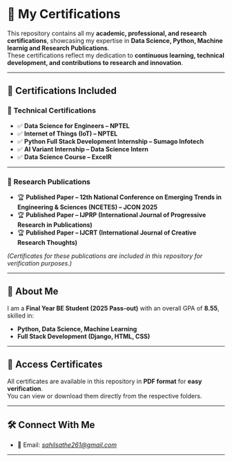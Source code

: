 
# 📜 My Certifications  

This repository contains all my **academic, professional, and research certifications**, showcasing my expertise in **Data Science, Python, Machine learnig and Research Publications**.  
These certifications reflect my dedication to **continuous learning, technical development, and contributions to research and innovation**.

---

## 🚀 **Certifications Included**

### 📂 **Technical Certifications**
- ✅ **Data Science for Engineers – NPTEL**
- ✅ **Internet of Things (IoT) – NPTEL**
- ✅ **Python Full Stack Development Internship – Sumago Infotech**
- ✅ **AI Variant Internship – Data Science Intern**
- ✅ **Data Science Course – ExcelR**

---

### 📂 **Research Publications**
- 🏆 **Published Paper – 12th National Conference on Emerging Trends in Engineering & Sciences (NCETES) – JCON 2025**  
- 🏆 **Published Paper – IJPRP (International Journal of Progressive Research in Publications)**  
- 🏆 **Published Paper – IJCRT (International Journal of Creative Research Thoughts)**  

*(Certificates for these publications are included in this repository for verification purposes.)*

---

## 📌 **About Me**

I am a **Final Year BE Student (2025 Pass-out)** with an overall GPA of **8.55**, skilled in:
- **Python, Data Science, Machine Learning**
- **Full Stack Development (Django, HTML, CSS)**


---

## 🔗 **Access Certificates**

All certificates are available in this repository in **PDF format** for **easy verification**.  
You can view or download them directly from the respective folders.

---

## 🛠️ **Connect With Me**

- 📧 Email: *sahilsathe261@gmail.com*  


---  
